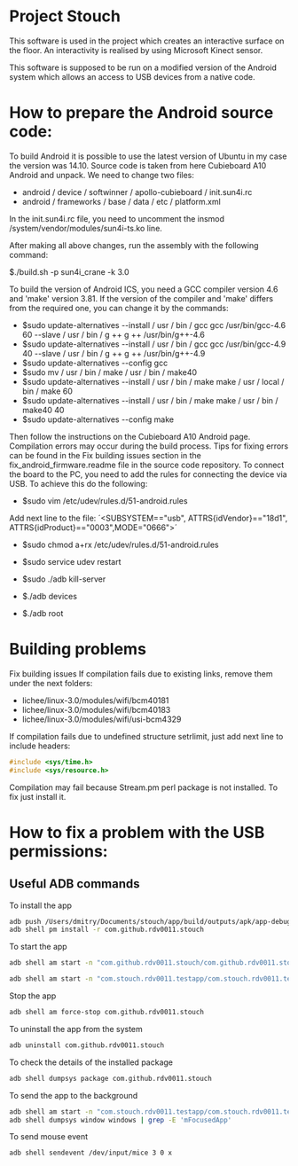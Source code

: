 # Project Stouch

This software is used in the project which creates an interactive surface on the floor. An interactivity is realised by using Microsoft Kinect sensor.

This software is supposed to be run on a modified version of the Android system which allows an access to USB devices from a native code.

# How to prepare the Android source code:
To build Android it is possible to use the latest version of Ubuntu in my case the version was 14.10. Source code is taken from here Cubieboard A10 Android and unpack. We need to change two files:

* android / device / softwinner / apollo-cubieboard / init.sun4i.rc
* android / frameworks / base / data / etc / platform.xml

In the init.sun4i.rc file, you need to uncomment the insmod /system/vendor/modules/sun4i-ts.ko line.

After making all above changes, run the assembly with the following command:

$./build.sh -p sun4i_crane -k 3.0

To build the version of Android ICS, you need a GCC compiler version 4.6 and 'make' version 3.81. If the version of the compiler and 'make' differs from the required one, you can change it by the commands:

* $sudo update-alternatives --install / usr / bin / gcc gcc /usr/bin/gcc-4.6 60 --slave / usr / bin / g ++ g ++ /usr/bin/g++-4.6
* $sudo update-alternatives --install / usr / bin / gcc gcc /usr/bin/gcc-4.9 40 --slave / usr / bin / g ++ g ++ /usr/bin/g++-4.9
* $sudo update-alternatives --config gcc
* $sudo mv / usr / bin / make / usr / bin / make40
* $sudo update-alternatives --install / usr / bin / make make / usr / local / bin / make 60
* $sudo update-alternatives --install / usr / bin / make make / usr / bin / make40 40
* $sudo update-alternatives --config make

Then follow the instructions on the Cubieboard A10 Android page. Compilation errors may occur during the build process. Tips for fixing errors can be found in the Fix building issues section in the fix_android_firmware.readme file in the source code repository.
To connect the board to the PC, you need to add the rules for connecting the device via USB. To achieve this do the following:
* $sudo vim /etc/udev/rules.d/51-android.rules

Add next line to the file:
´<SUBSYSTEM=="usb", ATTRS{idVendor}=="18d1", ATTRS{idProduct}=="0003",MODE="0666">´

* $sudo chmod a+rx /etc/udev/rules.d/51-android.rules
* $sudo service udev restart

* $sudo ./adb kill-server
* $./adb devices
* $./adb root

# Building problems

Fix building issues
If compilation fails due to existing links, remove them under the next folders:
* lichee/linux-3.0/modules/wifi/bcm40181
* lichee/linux-3.0/modules/wifi/bcm40183
* lichee/linux-3.0/modules/wifi/usi-bcm4329

If compilation fails due to undefined structure setrlimit, just add next line to include headers:
```c++
#include <sys/time.h>
#include <sys/resource.h>
```

Compilation may fail because Stream.pm perl package is not installed. To fix just install it.

# How to fix a problem with the USB permissions:



## Useful ADB commands

To install the app
``` bash
adb push /Users/dmitry/Documents/stouch/app/build/outputs/apk/app-debug.apk /data/local/tmp/com.github.rdv0011.stouch
adb shell pm install -r com.github.rdv0011.stouch
```

To start the app
``` bash
adb shell am start -n "com.github.rdv0011.stouch/com.github.rdv0011.stouch.STouchActivity" -a android.intent.action.MAIN -c android.intent.category.LAUNCHER -D

adb shell am start -n "com.stouch.rdv0011.testapp/com.stouch.rdv0011.testapp.Test" -a android.intent.action.MAIN -c android.intent.category.LAUNCHER
```

Stop the app
``` bash
adb shell am force-stop com.github.rdv0011.stouch
```

To uninstall the app from the system
``` bash
adb uninstall com.github.rdv0011.stouch
```

To check the details of the installed package
``` bash
adb shell dumpsys package com.github.rdv0011.stouch
```

To send the app to the background
``` bash
adb shell am start -n "com.stouch.rdv0011.testapp/com.stouch.rdv0011.testapp.Test" -a android.intent.action.MAIN -c android.intent.category.LAUNCHER
adb shell dumpsys window windows | grep -E 'mFocusedApp'
```

To send mouse event
``` bash
adb shell sendevent /dev/input/mice 3 0 x
```